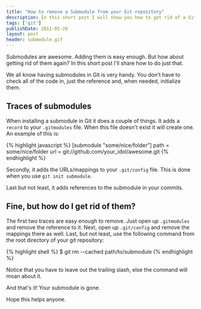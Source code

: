 ```yaml
---
title: "How to remove a Submodule from your Git repository"
description: In this short post I will show you how to get rid of a Git submodule
tags: ['git']
publishDate: 2011-05-26
layout: post
header: submodule.gif
---
```


Submodules are awesome. Adding them is easy enough. But how about getting rid of them again? In this short post I'll share how to do just that.

We all know having submodules in Git is very handy. You don't have to check all of the code in, just the reference and, when needed, initialize them.

## Traces of submodules

When installing a submodule in Git it does a couple of things. It adds a `record` to your `.gitmodules` file. When this file doesn't exist it will create one. An example of this is:

{% highlight javascript %}
[submodule "some/nice/folder"]
    path = some/nice/folder
    url = git://github.com/your_idol/awesome.git
{% endhighlight %}

Secondly, it adds the URLs/mappings to your `.git/config` file. This is done when you use `git init submodule`.

Last but not least, it adds references to the submodule in your commits.

## Fine, but how do I get rid of them?

The first two traces are easy enough to remove. Just open up `.gitmodules` and remove the reference to it. Next, open up `.git/config` and remove the mappings there as well. Last, but not least, use the following command from the root directory of your git repository:

{% highlight shell %}
$ git rm --cached path/to/submodule
{% endhighlight %}

Notice that you have to leave out the trailing slash, else the command will moan about it.

And that's it! Your submodule is gone.

Hope this helps anyone.
